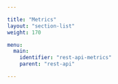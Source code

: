```yaml
---

title: "Metrics"
layout: "section-list"
weight: 170

menu:
  main:
    identifier: "rest-api-metrics"
    parent: "rest-api"

---
```

